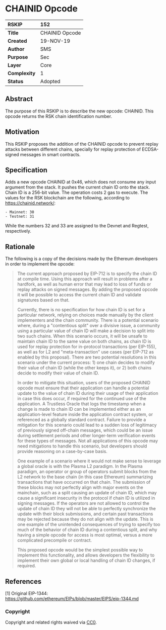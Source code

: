# CHAINID Opcode

|RSKIP          |152           |
| :------------ |:-------------|
|**Title**      |CHAINID Opcode |
|**Created**    |19-NOV-19 |
|**Author**     |SMS |
|**Purpose**    |Sec |
|**Layer**      |Core |
|**Complexity** |1 |
|**Status**     |Adopted |

## Abstract

The purpose of this RSKIP is to describe the new opcode: CHAINID. This opcode returns the RSK chain identification number.

## Motivation

This RSKIP proposes the addition of the CHAINID opcode to prevent replay attacks between different chains, specially for replay protection of ECDSA-signed messages in smart contracts.

## Specification

Adds a new opcode CHAINID at 0x46, which does not consume any input argument from the stack. It pushes the current chain ID onto the stack. Chain ID is a 256-bit value. The operation costs 2 gas to execute. The values for the RSK blockchain are the following, according to https://chainid.network/:
	
	- Mainnet: 30
	- Testnet: 31

While the numbers 32 and 33 are assigned to the Devnet and Regtest, respectively.

## Rationale

The following is a copy of the decisions made by the Ethereum developers in order to implement the opcode:

>The current approach proposed by EIP-712 is to specify the chain ID at compile time. Using this approach will result in problems after a hardfork, as well as human error that may lead to loss of funds or replay attacks on signed messages. By adding the proposed opcode it will be possible to access the current chain ID and validate signatures based on that.
>
>Currently, there is no specification for how chain ID is set for a particular network, relying on choices made manually by the client implementers and the chain community. There is a potential scenario where, during a "contentious split" over a divisive issue, a community using a particular value of chain ID will make a decision to split into two such chains. When this scenario occurs, it will be unsafe to maintain chain ID to the same value on both chains, as chain ID is used for replay protection for in-protocol transactions (per EIP-155), as well as for L2 and "meta-transaction" use cases (per EIP-712 as enabled by this proposal). There are two potential resolutions in this scenario under the current process: 1) one chain decides to modify their value of chain ID (while the other keeps it), or 2) both chains decide to modify their value of chain ID.
>
>In order to mitigate this situation, users of the proposed CHAINID opcode must ensure that their application can handle a potential update to the value of chain ID during their usage of their application in case this does occur, if required for the continued use of the application. A Trustless Oracle that logs the timestamp when a change is made to chain ID can be implemented either as an application-level feature inside the application contract system, or referenced as a globally standard contract. Failure to provide a mitigation for this scenario could lead to a sudden loss of legitimacy of previously signed off-chain messages, which could be an issue during settlement periods and other longer-term verification events for these types of messages. Not all applications of this opcode may need mitigations to handle this scenario, but developers should provide reasoning on a case-by-case basis.
>
>One example of a scenario where it would not make sense to leverage a global oracle is with the Plasma L2 paradigm. In the Plasma paradigm, an operator or group of operators submit blocks from the L2 network to the base chain (in this case Ethereum) summarizing transactions that have occurred on that chain. The submission of these blocks may not perfectly align with major events on the mainchain, such as a split causing an update of chain ID, which may cause a significant insecurity in the protocol if chain ID is utilized in signing messages. If the operators are not allowed to control the update of chain ID they will not be able to perfectly synchronize the update with their block submissions, and certain past transactions may be rejected because they do not align with the update. This is one example of the unintended consequences of trying to specify too much of the behavior of chain ID during a contentious split, and why having a simple opcode for access is most optimal, versus a more complicated precompile or contract.
>
>This proposed opcode would be the simplest possible way to implement this functionality, and allows developers the flexibility to implement their own global or local handling of chain ID changes, if required.

## References

[1] Original EIP-1344: https://github.com/ethereum/EIPs/blob/master/EIPS/eip-1344.md

### Copyright

Copyright and related rights waived via [CC0](https://creativecommons.org/publicdomain/zero/1.0/).
